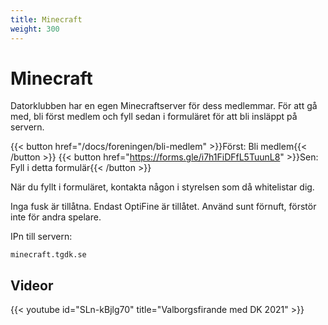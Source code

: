 ```yaml
---
title: Minecraft
weight: 300
---
```


# Minecraft

Datorklubben har en egen Minecraftserver för dess medlemmar. För att gå med, bli först medlem och fyll sedan i formuläret för att bli insläppt på servern.

{{< button href="/docs/foreningen/bli-medlem" >}}Först: Bli medlem{{< /button >}}
{{< button href="https://forms.gle/i7h1FiDFfL5TuunL8" >}}Sen: Fyll i detta formulär{{< /button >}}

När du fyllt i formuläret, kontakta någon i styrelsen som då whitelistar dig.

Inga fusk är tillåtna. Endast OptiFine är tillåtet. Använd sunt förnuft, förstör inte för andra spelare.

IPn till servern:

```text
minecraft.tgdk.se
```

## Videor

{{< youtube id="SLn-kBjlg70" title="Valborgsfirande med DK 2021" >}}
